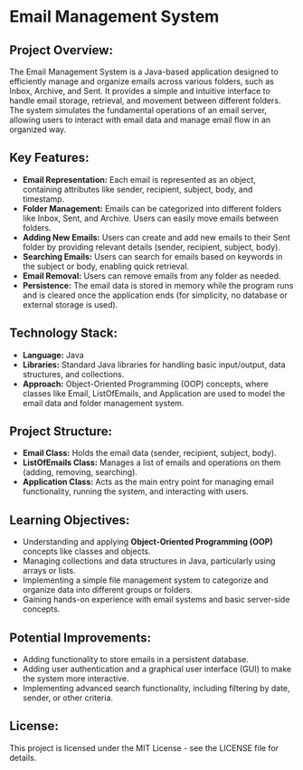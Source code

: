 # Email Management System
## Project Overview: 
The Email Management System is a Java-based application designed to efficiently manage and organize emails across various folders, such as Inbox, Archive, and Sent. It provides a simple and intuitive interface to handle email storage, retrieval, and movement between different folders. The system simulates the fundamental operations of an email server, allowing users to interact with email data and manage email flow in an organized way.

## Key Features:
- __Email Representation:__ Each email is represented as an object, containing attributes like sender, recipient, subject, body, and timestamp.
- __Folder Management:__ Emails can be categorized into different folders like Inbox, Sent, and Archive. Users can easily move emails between folders.
- __Adding New Emails:__ Users can create and add new emails to their Sent folder by providing relevant details (sender, recipient, subject, body).
- __Searching Emails:__ Users can search for emails based on keywords in the subject or body, enabling quick retrieval.
- __Email Removal:__ Users can remove emails from any folder as needed.
- __Persistence:__ The email data is stored in memory while the program runs and is cleared once the application ends (for simplicity, no database or external storage is used).
  
## Technology Stack:
- __Language:__ Java
- __Libraries:__ Standard Java libraries for handling basic input/output, data structures, and collections.
- __Approach:__ Object-Oriented Programming (OOP) concepts, where classes like Email, ListOfEmails, and Application are used to model the email data and folder management system.
  
## Project Structure:
- __Email Class:__ Holds the email data (sender, recipient, subject, body).
- __ListOfEmails Class:__ Manages a list of emails and operations on them (adding, removing, searching).
- __Application Class:__ Acts as the main entry point for managing email functionality, running the system, and interacting with users.
  
## Learning Objectives:
- Understanding and applying **Object-Oriented Programming (OOP)** concepts like classes and objects.
- Managing collections and data structures in Java, particularly using arrays or lists.
- Implementing a simple file management system to categorize and organize data into different groups or folders.
- Gaining hands-on experience with email systems and basic server-side concepts.
  
## Potential Improvements:
- Adding functionality to store emails in a persistent database.
- Adding user authentication and a graphical user interface (GUI) to make the system more interactive.
- Implementing advanced search functionality, including filtering by date, sender, or other criteria.

## License:
This project is licensed under the MIT License - see the LICENSE file for details.
